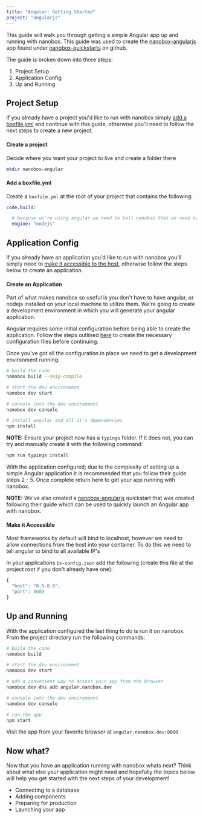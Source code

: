 ```yaml
---
title: "Angular: Getting Started"
project: "angularjs"
---
```


This guide will walk you through getting a simple Angular app up and running with nanobox. This guide was used to create the [nanobox-angularjs](https://github.com/nanobox-quickstarts/nanobox-angularjs) app found under [nanobox-quickstarts](https://github.com/nanobox-quickstarts) on github.

The guide is broken down into three steps:

1. Project Setup
2. Application Config
3. Up and Running

## Project Setup
If you already have a project you'd like to run with nanobox simply [add a boxfile.yml](#add-a-boxfile-yml) and continue with this guide, otherwise you'll need to follow the next steps to create a new project.

#### Create a project
Decide where you want your project to live and create a folder there

```bash
mkdir nanobox-angular
```

#### Add a boxfile.yml
Create a `boxfile.yml` at the root of your project that contains the following:

```yaml
code.build:

  # because we're using angular we need to tell nanobox that we need nodejs in our container
  engine: "nodejs"
```

## Application Config
If you already have an application you'd like to run with nanobox you'll simply need to [make it accessible to the host](#make-it-accessible), otherwise follow the steps below to create an application.

#### Create an Application
Part of what makes nanobox so useful is you don't have to have angular, or nodejs installed on your local machine to utilize them. We're going to create a development environment in which you will generate your angular application.

Angular requires some initial configuration before being able to create the application. Follow the steps outlined [here](https://angular.io/docs/ts/latest/quickstart.html#!#add-config-files) to create the necessary configuration files before continuing.

Once you've got all the configuration in place we need to get a development environment running:

```bash
# build the code
nanobox build --skip-compile

# start the dev environment
nanobox dev start

# console into the dev environment
nanobox dev console

# install angular and all it's dependencies
npm install
```

**NOTE:** Ensure your project now has a `typings` folder. If it does not, you can try and manually create it with the following command:

```bash
npm run typings install
```

With the application configured; due to the complexity of setting up a simple Angular application it is recommended that you follow their guide steps 2 - 5. Once complete return here to get your app running with nanobox.

**NOTE:** We've also created a [nanobox-angularjs](https://github.com/nanobox-quickstarts/nanobox-angularjs) quickstart that was created following their guide which can be used to quickly launch an Angular app with nanobox.

#### Make it Accessible
Most frameworks by default will bind to localhost, however we need to allow connections from the host into your container. To do this we need to tell angular to bind to all available IP's

In your applications `bs-config.json` add the following (create this file at the project root if you don't already have one):

```javascript
{
  "host": "0.0.0.0",
  "port": 8080
}
```

## Up and Running
With the application configured the last thing to do is run it on nanobox. From the project directory run the following commands:

```bash
# build the code
nanobox build

# start the dev environment
nanobox dev start

# add a convenient way to access your app from the browser
nanobox dev dns add angular.nanobox.dev

# console into the dev environment
nanobox dev console

# run the app
npm start
```

Visit the app from your favorite browser at `angular.nanobox.dev:8080`

## Now what?
Now that you have an application running with nanobox whats next? Think about what else your application might need and hopefully the topics below will help you get started with the next steps of your development!

* Connecting to a database
* Adding components
* Preparing for production
* Launching your app
